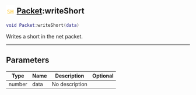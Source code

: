 ## <img src="../../.gitbook/assets/shared.png" width="24" height=24 /> [Packet](https://iaswiki.rawr.dev/readme/packet):writeShort

```lua
void Packet:writeShort(data)
```

Writes a short in the net packet.

------
## Parameters

| Type   | Name | Description | Optional |
| ------ | ---- | ----------- | -------: |
| number | data | No description |  |

